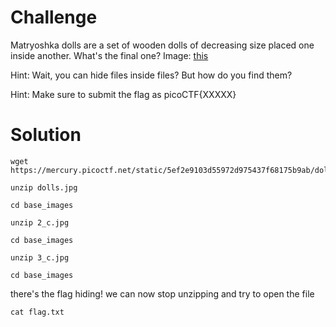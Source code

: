 # Challenge

Matryoshka dolls are a set of wooden dolls of decreasing size placed one inside another. What's the final one? Image: [this](https://mercury.picoctf.net/static/5ef2e9103d55972d975437f68175b9ab/dolls.jpg)

Hint: Wait, you can hide files inside files? But how do you find them?

Hint: Make sure to submit the flag as picoCTF{XXXXX}

# Solution

```
wget https://mercury.picoctf.net/static/5ef2e9103d55972d975437f68175b9ab/dolls.jpg

unzip dolls.jpg

cd base_images

unzip 2_c.jpg

cd base_images

unzip 3_c.jpg

cd base_images
```


there's the flag hiding! we can now stop unzipping and try to open the file


```
cat flag.txt
```

   
